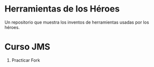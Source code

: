 # Herramientas de los Héroes

Un repositorio que muestra los inventos de herramientas usadas por los héroes.


# Curso JMS

1. Practicar Fork
